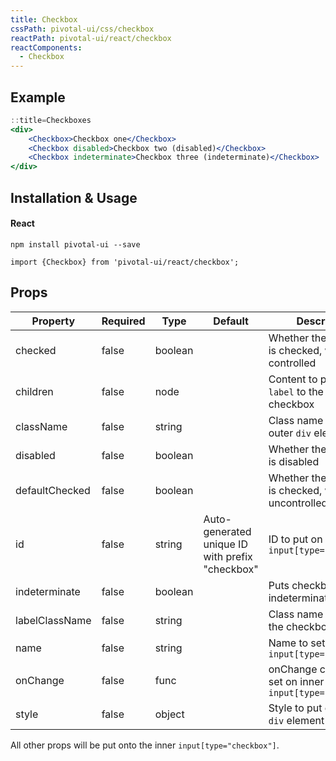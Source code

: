 ```yaml
---
title: Checkbox
cssPath: pivotal-ui/css/checkbox
reactPath: pivotal-ui/react/checkbox
reactComponents:
  - Checkbox
---
```


## Example

```jsx
::title=Checkboxes
<div>
    <Checkbox>Checkbox one</Checkbox>
    <Checkbox disabled>Checkbox two (disabled)</Checkbox>
    <Checkbox indeterminate>Checkbox three (indeterminate)</Checkbox>
</div>
```

## Installation & Usage

#### React
`npm install pivotal-ui --save`

`import {Checkbox} from 'pivotal-ui/react/checkbox';`

## Props

Property       | Required | Type    | Default | Description
---------------|----------|---------|---------|------------
checked        | false    | boolean | | Whether the checkbox is checked, when controlled
children       | false    | node    | | Content to place within `label` to the right of the checkbox
className      | false    | string  | | Class name to put on outer `div` element
disabled       | false    | boolean | | Whether the checkbox is disabled
defaultChecked | false    | boolean | | Whether the checkbox is checked, when uncontrolled
id             | false    | string  | Auto-generated unique ID with prefix "checkbox" | ID to put on the inner `input[type="checkbox"]`
indeterminate  | false    | boolean | | Puts checkbox into an indeterminate state
labelClassName | false    | string  | | Class name to put on the checkbox label
name           | false    | string  | | Name to set on inner `input[type="checkbox"]`
onChange       | false    | func    | | onChange callback to set on inner `input[type="checkbox"]`
style          | false    | object  | | Style to put on outer `div` element

All other props will be put onto the inner `input[type="checkbox"]`.